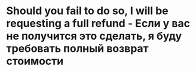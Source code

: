 # Should you fail to do so, I will be requesting a full refund - Если у вас не получится это сделать, я буду требовать полный возврат стоимости
